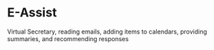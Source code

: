 # E-Assist
Virtual Secretary, reading emails, adding items to calendars, providing summaries, and recommending responses
